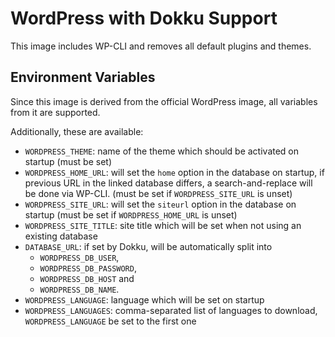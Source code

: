 # WordPress with Dokku Support

This image includes WP-CLI and removes all default plugins and themes.

## Environment Variables

Since this image is derived from the official WordPress image, all variables from it are supported.

Additionally, these are available:

- `WORDPRESS_THEME`: name of the theme which should be activated on startup (must be set)
- `WORDPRESS_HOME_URL`: will set the `home` option in the database on startup,
                        if previous URL in the linked database differs, a search-and-replace will be done via WP-CLI. (must be set if `WORDPRESS_SITE_URL` is unset)
- `WORDPRESS_SITE_URL`: will set the `siteurl` option in the database on startup (must be set if `WORDPRESS_HOME_URL` is unset)
- `WORDPRESS_SITE_TITLE`: site title which will be set when not using an existing database
- `DATABASE_URL`: if set by Dokku, will be automatically split into
    - `WORDPRESS_DB_USER`,
    - `WORDPRESS_DB_PASSWORD`,
    - `WORDPRESS_DB_HOST` and
    - `WORDPRESS_DB_NAME`.
- `WORDPRESS_LANGUAGE`: language which will be set on startup
- `WORDPRESS_LANGUAGES`: comma-separated list of languages to download, `WORDPRESS_LANGUAGE` be set to the first one
